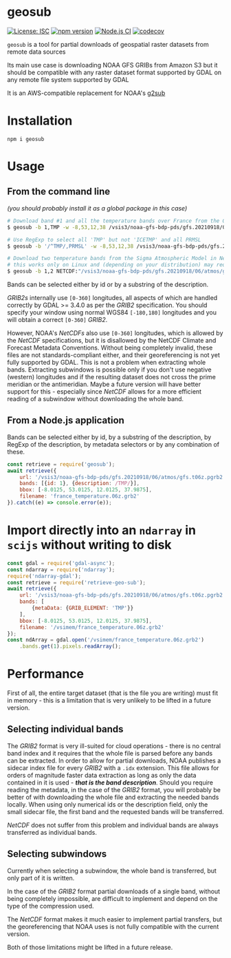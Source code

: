 # geosub

[![License: ISC](https://img.shields.io/github/license/mmomtchev/geosub)](https://github.com/mmomtchev/geosub/blob/master/LICENSE)
[![npm version](https://img.shields.io/npm/v/geosub)](https://www.npmjs.com/package/geosub)
[![Node.js CI](https://github.com/mmomtchev/geosub/actions/workflows/node.js.yml/badge.svg)](https://github.com/mmomtchev/geosub/actions/workflows/node.js.yml)
[![codecov](https://codecov.io/gh/mmomtchev/geosub/branch/master/graph/badge.svg?token=VAgvGRNjjc)](https://codecov.io/gh/mmomtchev/geosub)

`geosub` is a tool for partial downloads of geospatial raster datasets from remote data sources

Its main use case is downloading NOAA GFS GRIBs from Amazon S3 but it should be compatible with any raster dataset format supported by GDAL on any remote file system supported by GDAL

It is an AWS-compatible replacement for NOAA's [g2sub](https://nomads.ncep.noaa.gov/cgi-bin/filter_gfs_0p25.pl)

# Installation

```
npm i geosub
```

# Usage

## From the command line

*(you should probably install it as a global package in this case)*

```bash
# Download band #1 and all the temperature bands over France from the GFS GRIBs
$ geosub -b 1,TMP -w -8,53,12,38 /vsis3/noaa-gfs-bdp-pds/gfs.20210918/06/atmos/gfs.t06z.pgrb2.0p25.f010 france_temperature.06z.grb2

# Use RegExp to select all 'TMP' but not 'ICETMP' and all PRMSL
$ geosub -b '/^TMP/,PRMSL' -w -8,53,12,38 /vsis3/noaa-gfs-bdp-pds/gfs.20210918/06/atmos/gfs.t06z.pgrb2.0p25.f010 france_temperature.06z.grb2

# Download two temperature bands from the Sigma Atmospheric Model in NetCDF format
# this works only on Linux and (depending on your distribution) may require setting the sysctl vm.unprivileged_userfaultfd=1
$ geosub -b 1,2 NETCDF:"/vsis3/noaa-gfs-bdp-pds/gfs.20210918/06/atmos/gfs.t06z.atmf012.nc":tmp sigma_temperatures.nc
```

Bands can be selected either by id or by a substring of the description.

*GRIB2s* internally use `[0-360]` longitudes, all aspects of which are handled correctly by GDAL >= 3.4.0 as per the *GRIB2* specification. You should specify your window using normal WGS84 `[-180,180]` longitudes and you will obtain a correct `[0-360]` *GRIB2*.

However, NOAA's *NetCDFs* also use `[0-360]` longitudes, which is allowed by the *NetCDF* specifications, but it is disallowed by the NetCDF Climate and Forecast Metadata Conventions. Without being completely invalid, these files are not standards-compliant either, and their georeferencing is not yet fully supported by GDAL. This is not a problem when extracting whole bands. Extracting subwindows is possible only if you don't use negative (western) longitudes and if the resulting dataset does not cross the prime meridian or the antimeridian. Maybe a future version will have better support for this - especially since *NetCDF* allows for a more efficient reading of a subwindow without downloading the whole band.

## From a Node.js application

Bands can be selected either by id, by a substring of the description, by RegExp of the description, by metadata selectors or by any combination of these.

```js
const retrieve = require('geosub');
await retrieve({
    url: '/vsis3/noaa-gfs-bdp-pds/gfs.20210918/06/atmos/gfs.t06z.pgrb2.0p25.f010',
    bands: [{id: 1}, {description: /TMP/}],
    bbox: [-8.0125, 53.0125, 12.0125, 37.9875],
    filename: 'france_temperature.06z.grb2'
}).catch((e) => console.error(e));
```

# Import directly into an `ndarray` in `scijs` without writing to disk

```js
const gdal = require('gdal-async');
const ndarray = require('ndarray');
require('ndarray-gdal');
const retrieve = require('retrieve-geo-sub');
await retrieve({
    url: '/vsis3/noaa-gfs-bdp-pds/gfs.20210918/06/atmos/gfs.t06z.pgrb2.0p25.f010',
    bands: [
        {metaData: {GRIB_ELEMENT: 'TMP'}}
    ],
    bbox: [-8.0125, 53.0125, 12.0125, 37.9875],
    filename: '/vsimem/france_temperature.06z.grb2'
});
const ndArray = gdal.open('/vsimem/france_temperature.06z.grb2')
    .bands.get(1).pixels.readArray();

```

# Performance

First of all, the entire target dataset (that is the file you are writing) must fit in memory - this is a limitation that is very unlikely to be lifted in a future version.

## Selecting individual bands

The *GRIB2* format is very ill-suited for cloud operations - there is no central band index and it requires that the whole file is parsed before any bands can be extracted. In order to allow for partial downloads, NOAA publishes a sidecar index file for every *GRIB2* with a `.idx` extension. This file allows for orders of magnitude faster data extraction as long as only the data contained in it is used - ***that is the band description***. Should you require reading the metadata, in the case of the *GRIB2* format, you will probably be better of with downloading the whole file and extracting the needed bands locally. When using only numerical ids or the description field, only the small sidecar file, the first band and the requested bands will be transferred.

*NetCDF* does not suffer from this problem and individual bands are always transferred as individual bands.
## Selecting subwindows

Currently when selecting a subwindow, the whole band is transferred, but only part of it is written.

In the case of the *GRIB2* format partial downloads of a single band, without being completely impossible, are difficult to implement and depend on the type of the compression used.

The *NetCDF* format makes it much easier to implement partial transfers, but the georeferencing that NOAA uses is not fully compatible with the current version.

Both of those limitations might be lifted in a future release.
